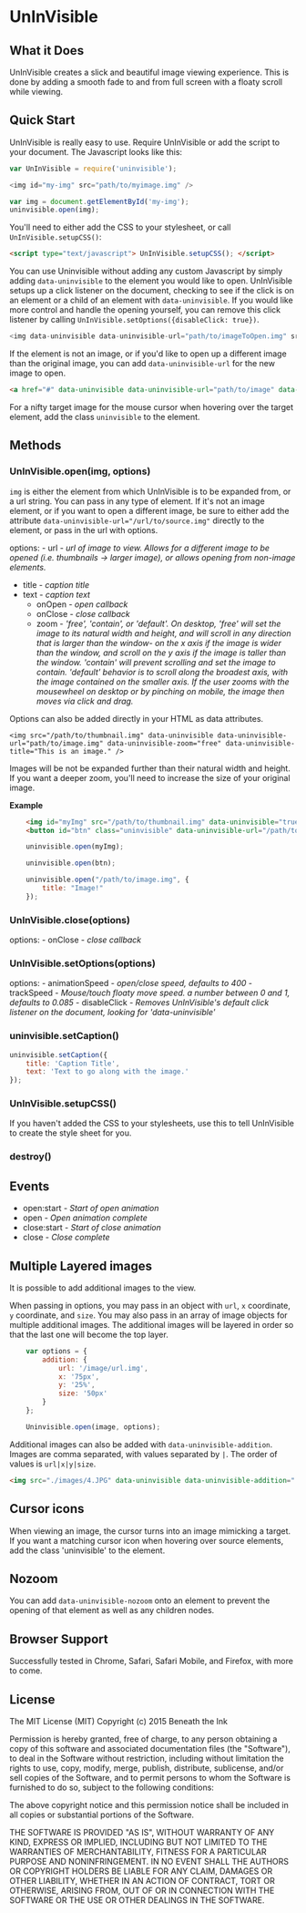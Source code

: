 # UnInVisible

## What it Does

UnInVisible creates a slick and beautiful image viewing experience. This is done by adding a smooth fade to and from full screen with a floaty scroll while viewing.

## Quick Start

UnInVisible is really easy to use. Require UnInVisible or add the script to your document. The Javascript looks like this:

```javascript
var UnInVisible = require('uninvisible');

<img id="my-img" src="path/to/myimage.img" />

var img = document.getElementById('my-img');
uninvisible.open(img);
```

You'll need to either add the CSS to your stylesheet, or call `UnInVisible.setupCSS()`:

```html
<script type="text/javascript"> UnInVisible.setupCSS(); </script>
```

You can use Uninvisible without adding any custom Javascript by simply adding `data-uninvisible` to the element you would like to open. UnInVisible setups up a click listener on the document, checking to see if the click is on an element or a child of an element with `data-uninvisible`. If you would like more control and handle the opening yourself, you can remove this click listener by calling `UnInVisible.setOptions({disableClick: true})`.

```javascript
<img data-uninvisible data-uninvisible-url="path/to/imageToOpen.img" src="path/to/image.img" />
```

If the element is not an image, or if you'd like to open up a different image than the original image, you can add `data-uninvisible-url` for the new image to open.

```html
<a href="#" data-uninvisible data-uninvisible-url="path/to/image" data-uninvisible-title="This image was opened from an anchor tag!">Click here to see it!</a>
```

For a nifty target image for the mouse cursor when hovering over the target element, add the class `uninvisible` to the element.

## Methods

### UnInVisible.open(img, options)

`img` is either the element from which UnInVisible is to be expanded from, or a url string. You can pass in any type of element. If it's not an image element, or if you want to open a different image, be sure to either add the attribute `data-uninvisible-url="/url/to/source.img"` directly to the element, or pass in the url with options.

options:
	- url - *url of image to view. Allows for a different image to be opened (i.e. thumbnails -> larger image), or allows opening from non-image elements.*
  - title - *caption title*
  - text - *caption text*
	- onOpen - *open callback*
	- onClose - *close callback*
	- zoom - *'free', 'contain', or 'default'. On desktop, 'free' will set the image to its natural width and height, and will scroll in any direction that is larger than the window- on the x axis if the image is wider than the window, and scroll on the y axis if the image is taller than the window. 'contain' will prevent scrolling and set the image to contain. 'default' behavior is to scroll along the broadest axis, with the image contained on the smaller axis. If the user zooms with the mousewheel on desktop or by pinching on mobile, the image then moves via click and drag.*

Options can also be added directly in your HTML as data attributes.

`<img src="/path/to/thumbnail.img" data-uninvisible data-uninvisible-url="path/to/image.img" data-uninvisible-zoom="free" data-uninvisible-title="This is an image." />`

Images will be not be expanded further than their natural width and height. If you want a deeper zoom, you'll need to increase the size of your original image.

**Example**
```html
	<img id="myImg" src="/path/to/thumbnail.img" data-uninvisible="true" data-uninvisible-url="/path/to/large-image.img" data-uninvisible-title="This is an image." />
	<button id="btn" class="uninvisible" data-uninvisible-url="/path/to/image.img">Open Image!</button>
```
```javascript
	uninvisible.open(myImg);

	uninvisible.open(btn);

	uninvisible.open("/path/to/image.img", {
		title: "Image!"
	});
```

### UnInVisible.close(options)

options:
	- onClose - *close callback*

### UnInVisible.setOptions(options)

options:
	- animationSpeed - *open/close speed, defaults to 400*
	- trackSpeed - *Mouse/touch floaty move speed. a number between 0 and 1, defaults to 0.085*
	- disableClick - *Removes UnInVisible's default click listener on the document, looking for 'data-uninvisible'*

### uninvisible.setCaption()

```javascript
uninvisible.setCaption({
	title: 'Caption Title',
	text: 'Text to go along with the image.'
});
```

### UnInVisible.setupCSS()

If you haven't added the CSS to your stylesheets, use this to tell UnInVisible to create the style sheet for you.

### destroy()

## Events

- open:start - *Start of open animation*
- open - *Open animation complete*
- close:start - *Start of close animation*
- close - *Close complete*

## Multiple Layered images

It is possible to add additional images to the view.

When passing in options, you may pass in an object with `url`, `x` coordinate, `y` coordinate, and `size`. You may also pass in an array of image objects for multiple additional images. The additional images will be layered in order so that the last one will become the top layer.

```javascript
	var options = {
		addition: {
			url: '/image/url.img',
			x: '75px',
			y: '25%',
			size: '50px'
		}
	};

	Uninvisible.open(image, options);
```

Additional images can also be added with `data-uninvisible-addition`. Images are comma separated, with values separated by `|`. The order of values is `url|x|y|size`.

```html
<img src="./images/4.JPG" data-uninvisible data-uninvisible-addition="./images/layer-one.png|150px|150px|7%,./images/top-layer.jpeg|80%|80%|15%" />
```

## Cursor icons

When viewing an image, the cursor turns into an image mimicking a target. If you want a matching cursor icon when hovering over source elements, add the class 'uninvisible' to the element.

## Nozoom

You can add `data-uninvisible-nozoom` onto an element to prevent the opening of that element as well as any children nodes.

## Browser Support

Successfully tested in Chrome, Safari, Safari Mobile, and Firefox, with more to come.

## License

The MIT License (MIT)
Copyright (c) 2015 Beneath the Ink

Permission is hereby granted, free of charge, to any person obtaining a copy of this software and associated documentation files (the "Software"), to deal in the Software without restriction, including without limitation the rights to use, copy, modify, merge, publish, distribute, sublicense, and/or sell copies of the Software, and to permit persons to whom the Software is furnished to do so, subject to the following conditions:

The above copyright notice and this permission notice shall be included in all copies or substantial portions of the Software.

THE SOFTWARE IS PROVIDED "AS IS", WITHOUT WARRANTY OF ANY KIND, EXPRESS OR IMPLIED, INCLUDING BUT NOT LIMITED TO THE WARRANTIES OF MERCHANTABILITY, FITNESS FOR A PARTICULAR PURPOSE AND NONINFRINGEMENT. IN NO EVENT SHALL THE AUTHORS OR COPYRIGHT HOLDERS BE LIABLE FOR ANY CLAIM, DAMAGES OR OTHER LIABILITY, WHETHER IN AN ACTION OF CONTRACT, TORT OR OTHERWISE, ARISING FROM, OUT OF OR IN CONNECTION WITH THE SOFTWARE OR THE USE OR OTHER DEALINGS IN THE SOFTWARE.
